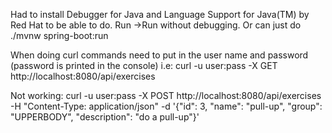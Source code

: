 Had to install Debugger for Java and Language Support for Java(TM) by Red Hat to be able to do. Run ->Run without debugging. Or can just do ./mvnw spring-boot:run


When doing curl commands need to put in the user name and password (password is printed in the console) i.e:
curl -u user:pass -X GET http://localhost:8080/api/exercises

Not working:
curl -u user:pass -X POST http://localhost:8080/api/exercises -H "Content-Type: application/json" -d '{"id": 3, "name": "pull-up", "group": "UPPERBODY", "description": "do a pull-up"}'